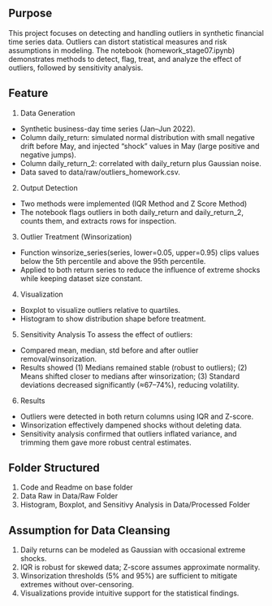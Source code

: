 ## Purpose
This project focuses on detecting and handling outliers in synthetic financial time series data. Outliers can distort statistical measures and risk assumptions in modeling. The notebook (homework_stage07.ipynb) demonstrates methods to detect, flag, treat, and analyze the effect of outliers, followed by sensitivity analysis.

## Feature
1. Data Generation
- Synthetic business-day time series (Jan–Jun 2022).
- Column daily_return: simulated normal distribution with small negative drift before May, and injected “shock” values in May (large positive and negative jumps).
- Column daily_return_2: correlated with daily_return plus Gaussian noise.
- Data saved to data/raw/outliers_homework.csv.

2. Output Detection
- Two methods were implemented (IQR Method and Z Score Method)
- The notebook flags outliers in both daily_return and daily_return_2, counts them, and extracts rows for inspection.

3. Outlier Treatment (Winsorization)
- Function winsorize_series(series, lower=0.05, upper=0.95) clips values below the 5th percentile and above the 95th percentile.
- Applied to both return series to reduce the influence of extreme shocks while keeping dataset size constant.

4. Visualization
- Boxplot to visualize outliers relative to quartiles.
- Histogram to show distribution shape before treatment.

5. Sensitivity Analysis
To assess the effect of outliers:
- Compared mean, median, std before and after outlier removal/winsorization.
- Results showed (1) Medians remained stable (robust to outliers); (2) Means shifted closer to medians after winsorization; (3) Standard deviations decreased significantly (≈67–74%), reducing volatility.

6. Results
- Outliers were detected in both return columns using IQR and Z-score.
- Winsorization effectively dampened shocks without deleting data.
- Sensitivity analysis confirmed that outliers inflated variance, and trimming them gave more robust central estimates.

## Folder Structured
1. Code and Readme on base folder
2. Data Raw in Data/Raw Folder
3. Histogram, Boxplot, and Sensitivy Analysis in Data/Processed Folder


## Assumption for Data Cleansing
1. Daily returns can be modeled as Gaussian with occasional extreme shocks.
2. IQR is robust for skewed data; Z-score assumes approximate normality.
3. Winsorization thresholds (5% and 95%) are sufficient to mitigate extremes without over-censoring.
4. Visualizations provide intuitive support for the statistical findings.